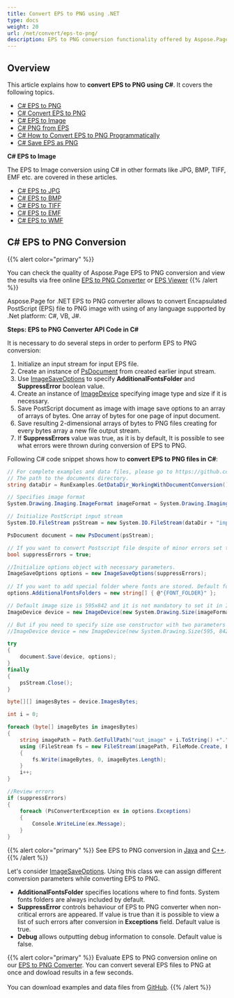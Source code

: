 ```yaml
---
title: Convert EPS to PNG using .NET
type: docs
weight: 20
url: /net/convert/eps-to-png/
description: EPS to PNG conversion functionality offered by Aspose.Page API solution for .NET is explained and illustrated with the code snippets here.
---
```


## Overview

This article explains how to **convert EPS to PNG using C#**. It covers the following topics.

- [C# EPS to PNG](#c-eps-to-png)
- [C# Convert EPS to PNG](#c-eps-to-png)
- [C# EPS to Image](#c-eps-to-image)
- [C# PNG from EPS](#c-eps-to-png)
- [C# How to Convert EPS to PNG Programmatically](#c-eps-to-png)
- [C# Save EPS as PNG](#c-eps-to-png)

<a name="c-eps-to-image"><strong>C# EPS to Image</strong></a>

The EPS to Image conversion using C# in other formats like JPG, BMP, TIFF, EMF etc. are covered in these articles.

- [C# EPS to JPG](https://docs.aspose.com/page/net/convert/eps-to-jpg/)
- [C# EPS to BMP](https://docs.aspose.com/page/net/convert/eps-to-bmp/)
- [C# EPS to TIFF](https://docs.aspose.com/page/net/convert/eps-to-tiff/)
- [C# EPS to EMF](https://docs.aspose.com/page/net/convert/eps-to-emf/)
- [C# EPS to WMF](https://docs.aspose.com/page/net/convert/eps-to-wmf/)

## C# EPS to PNG Conversion

{{% alert color="primary" %}} 

You can check the quality of Aspose.Page EPS to PNG conversion and view the results via free online <a nofollow href="https://products.aspose.app/page/conversion/eps-to-png">EPS to PNG Converter</a>
or <a nofollow href="https://products.aspose.app/page/viewer/eps">EPS Viewer</a> {{% /alert %}}

Aspose.Page for .NET EPS to PNG converter allows to convert Encapsulated PostScript (EPS) file to PNG image with using of any language supported by .Net platform: C#, VB, J#.

<a name="c-eps-to-png"><strong>Steps: EPS to PNG Converter API Code in C#</strong></a>

It is necessary to do several steps in order to perform EPS to PNG conversion:

1. Initialize an input stream for input EPS file.
2. Create an instance of [PsDocument](https://reference.aspose.com/page/net/aspose.page.eps/psdocument/) from created earlier input stream.
4. Use [ImageSaveOptions](https://reference.aspose.com/page/net/aspose.page.eps.device/imagesaveoptions/) to specify **AdditionalFontsFolder** and **SuppressError** boolean value.
5. Create an instance of [ImageDevice](https://reference.aspose.com/page/net/aspose.page.eps.device/imagedevice/) specifying image type and size if it is necessary.
6. Save PostScript document as image with image save options to an array of arrays of bytes. One array of bytes for one page of input document.
7. Save resulting 2-dimensional arrays of bytes to PNG files creating for every bytes array a new file output stream.
8. If **SuppressErrors** value was true, as it is by default, It is possible to see what errors were thrown during conversion of EPS to PNG.

Following C# code snippet shows how to **convert EPS to PNG files in C#**:

```C#
// For complete examples and data files, please go to https://github.com/aspose-page/Aspose.Page-for-.NET
// The path to the documents directory.
string dataDir = RunExamples.GetDataDir_WorkingWithDocumentConversion();

// Specifies image format
System.Drawing.Imaging.ImageFormat imageFormat = System.Drawing.Imaging.ImageFormat.Png;

// Initialize PostScript input stream
System.IO.FileStream psStream = new System.IO.FileStream(dataDir + "inputForImage.eps", System.IO.FileMode.Open, System.IO.FileAccess.Read);

PsDocument document = new PsDocument(psStream);

// If you want to convert Postscript file despite of minor errors set this flag
bool suppressErrors = true;

//Initialize options object with necessary parameters.
ImageSaveOptions options = new ImageSaveOptions(suppressErrors);
            
// If you want to add special folder where fonts are stored. Default fonts folder in OS is always included.
options.AdditionalFontsFolders = new string[] { @"{FONT_FOLDER}" };

// Default image size is 595x842 and it is not mandatory to set it in ImageDevice
ImageDevice device = new ImageDevice(new System.Drawing.Size(imageFormat);

// But if you need to specify size use constructor with two parameters
//ImageDevice device = new ImageDevice(new System.Drawing.Size(595, 842), imageFormat);

try
{
    document.Save(device, options);
}
finally
{
    psStream.Close();
}

byte[][] imagesBytes = device.ImagesBytes;

int i = 0;

foreach (byte[] imageBytes in imagesBytes)
{
    string imagePath = Path.GetFullPath("out_image" + i.ToString() +"." + imageFormat.ToString().ToLower());
    using (FileStream fs = new FileStream(imagePath, FileMode.Create, FileAccess.Write))
    {
        fs.Write(imageBytes, 0, imageBytes.Length);
    }
    i++;
}

//Review errors
if (suppressErrors)
{
    foreach (PsConverterException ex in options.Exceptions)
    {
        Console.WriteLine(ex.Message);
    }
}
```
{{% alert color="primary" %}}
See EPS to PNG conversion in [Java](/page/java/convert/eps-to-png/) and [C++](/page/cpp/convert/eps-to-png/).
{{% /alert %}}

Let's consider [ImageSaveOptions](https://reference.aspose.com/page/net/aspose.page.eps.device/imagesaveoptions/). Using this class we can assign different conversion parameters while converting EPS to PNG.
<br>
- **AdditionalFontsFolder** specifies locations where to find fonts. System fonts folders are always included by default.
- **SuppressError** controls behaviour of EPS to PNG converter when non-critical errors are appeared. If value is true than it is possible to view a list of such errors after conversion in **Exceptions** field. Default value is true.
- **Debug** allows outputting debug information to console. Default value is false.

{{% alert color="primary" %}}
Evaluate EPS to PNG conversion online on our <a nofollow href="https://products.aspose.app/page/conversion/eps-to-png">EPS to PNG Converter</a>. You can convert several EPS files to PNG at once and dowload results in a few seconds.
<br>
<br>
You can download examples and data files from [GitHub](https://github.com/aspose-page/Aspose.Page-for-.NET). {{% /alert %}} 

